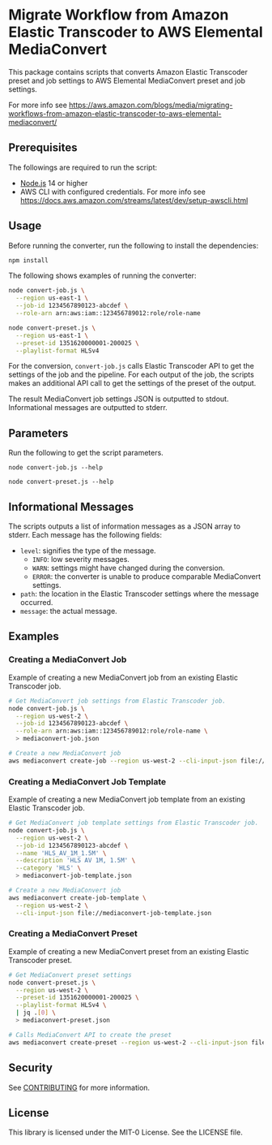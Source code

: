 # Migrate Workflow from Amazon Elastic Transcoder to AWS Elemental MediaConvert

This package contains scripts that converts Amazon Elastic Transcoder preset and job settings to AWS
Elemental MediaConvert preset and job settings.

For more info see https://aws.amazon.com/blogs/media/migrating-workflows-from-amazon-elastic-transcoder-to-aws-elemental-mediaconvert/

## Prerequisites

The followings are required to run the script:

- [Node.js](https://nodejs.org/) 14 or higher
- AWS CLI with configured credentials. For more info see https://docs.aws.amazon.com/streams/latest/dev/setup-awscli.html

## Usage

Before running the converter, run the following to install the dependencies:

```bash
npm install
```

The following shows examples of running the converter:

```bash
node convert-job.js \
  --region us-east-1 \
  --job-id 1234567890123-abcdef \
  --role-arn arn:aws:iam::123456789012:role/role-name
```

```bash
node convert-preset.js \
  --region us-east-1 \
  --preset-id 1351620000001-200025 \
  --playlist-format HLSv4
```

For the conversion, `convert-job.js` calls Elastic Transcoder API to get the settings of the job and
the pipeline. For each output of the job, the scripts makes an additional API call to get the
settings of the preset of the output.

The result MediaConvert job settings JSON is outputted to stdout. Informational messages are
outputted to stderr.

## Parameters

Run the following to get the script parameters.

```
node convert-job.js --help

node convert-preset.js --help
```

## Informational Messages

The scripts outputs a list of information messages as a JSON array to stderr. Each message has the
following fields:

- `level`: signifies the type of the message.
  - `INFO`: low severity messages.
  - `WARN`: settings might have changed during the conversion.
  - `ERROR`: the converter is unable to produce comparable MediaConvert settings.
- `path`: the location in the Elastic Transcoder settings where the message occurred.
- `message`: the actual message.

## Examples

### Creating a MediaConvert Job

Example of creating a new MediaConvert job from an existing Elastic Transcoder job.

```bash
# Get MediaConvert job settings from Elastic Transcoder job.
node convert-job.js \
  --region us-west-2 \
  --job-id 1234567890123-abcdef \
  --role-arn arn:aws:iam::123456789012:role/role-name \
  > mediaconvert-job.json

# Create a new MediaConvert job
aws mediaconvert create-job --region us-west-2 --cli-input-json file://mediaconvert-job.json
```

### Creating a MediaConvert Job Template

Example of creating a new MediaConvert job template from an existing Elastic Transcoder job.

```bash
# Get MediaConvert job template settings from Elastic Transcoder job.
node convert-job.js \
  --region us-west-2 \
  --job-id 1234567890123-abcdef \
  --name 'HLS_AV_1M_1.5M' \
  --description 'HLS AV 1M, 1.5M' \
  --category 'HLS' \
  > mediaconvert-job-template.json

# Create a new MediaConvert job
aws mediaconvert create-job-template \
  --region us-west-2 \
  --cli-input-json file://mediaconvert-job-template.json
```

### Creating a MediaConvert Preset

Example of creating a new MediaConvert preset from an existing Elastic Transcoder preset.

```bash
# Get MediaConvert preset settings
node convert-preset.js \
  --region us-west-2 \
  --preset-id 1351620000001-200025 \
  --playlist-format HLSv4 \
  | jq .[0] \
  > mediaconvert-preset.json

# Calls MediaConvert API to create the preset
aws mediaconvert create-preset --region us-west-2 --cli-input-json file://mediaconvert-preset.json
```

## Security

See [CONTRIBUTING](CONTRIBUTING.md#security-issue-notifications) for more information.

## License

This library is licensed under the MIT-0 License. See the LICENSE file.

